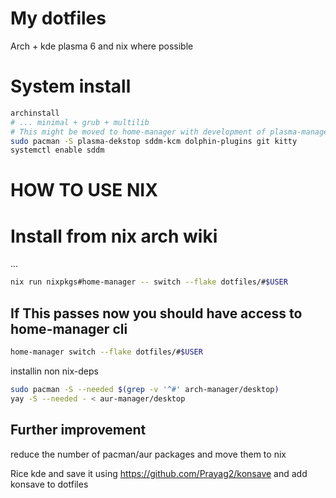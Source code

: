 # My dotfiles

Arch + kde plasma 6 and nix where possible

# System install
```bash
archinstall
# ... minimal + grub + multilib
# This might be moved to home-manager with development of plasma-manager
sudo pacman -S plasma-dekstop sddm-kcm dolphin-plugins git kitty
systemctl enable sddm
```
# HOW TO USE NIX

# Install from nix arch wiki
...
```bash
nix run nixpkgs#home-manager -- switch --flake dotfiles/#$USER
```
## If This passes now you should have access to home-manager cli
```bash
home-manager switch --flake dotfiles/#$USER
```

installin non nix-deps
```bash
sudo pacman -S --needed $(grep -v '^#' arch-manager/desktop)
yay -S --needed - < aur-manager/desktop
```


## Further improvement
reduce the number of pacman/aur packages and move them to nix

Rice kde and save it using
https://github.com/Prayag2/konsave
and add konsave to dotfiles
